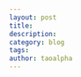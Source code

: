 ```yaml
---
layout: post
title: 
description: 
category: blog
tags: 
author: taoalpha
---
```






[TaoAlpha]:    http://zzgary.info "TaoAlpha"

